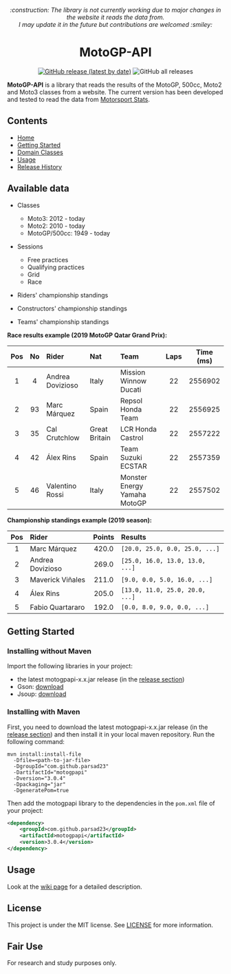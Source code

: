 <p align="center"><i>:construction: The library is not currently working due to major changes in the website it reads the data from.<br>I may update it in the future but contributions are welcomed :smiley: </i></p>

<h1 align="center">MotoGP-API</h1>

<p align="center">
  <a href="https://github.com/ParsaD23/MotoGP-API/releases"><img alt="GitHub release (latest by date)" src="https://img.shields.io/github/v/release/ParsaD23/MotoGP-API?color=light%20green"></a> <img alt="GitHub all releases" src="https://img.shields.io/github/downloads/ParsaD23/MotoGP-API/total?color=light%20green"> 
</p>

**MotoGP-API** is a library that reads the results of the MotoGP, 500cc, Moto2 and Moto3 classes from a website. 
The current version has been developed and tested to read the data from [Motorsport Stats](https://results.motorsportstats.com/series/motogp/).

## Contents

* [Home](https://github.com/ParsaD23/MotoGP-API/wiki)
* [Getting Started](https://github.com/ParsaD23/MotoGP-API/wiki/1.-Getting-Started)
* [Domain Classes](https://github.com/ParsaD23/MotoGP-API/wiki/2.-Domain-classes)
* [Usage](https://github.com/ParsaD23/MotoGP-API/wiki/3.-Usage)
* [Release History](https://github.com/ParsaD23/MotoGP-API/wiki/4.-Release-History)

## Available data

* Classes
  
  * Moto3: 2012 - today
  * Moto2: 2010 - today
  * MotoGP/500cc: 1949 - today

* Sessions
  
  * Free practices
  * Qualifying practices
  * Grid
  * Race

* Riders' championship standings

* Constructors' championship standings

* Teams' championship standings

**Race results example (2019 MotoGP Qatar Grand Prix):**

| Pos | No  | Rider            | Nat           | Team                         | Laps | Time (ms) |
|:---:|:---:|:---------------- |:------------- |:---------------------------- |:----:|:---------:|
| 1   | 4   | Andrea Dovizioso | Italy         | Mission Winnow Ducati        | 22   | 2556902   |
| 2   | 93  | Marc Márquez     | Spain         | Repsol Honda Team            | 22   | 2556925   |
| 3   | 35  | Cal Crutchlow    | Great Britain | LCR Honda Castrol            | 22   | 2557222   |
| 4   | 42  | Álex Rins        | Spain         | Team Suzuki ECSTAR           | 22   | 2557359   |
| 5   | 46  | Valentino Rossi  | Italy         | Monster Energy Yamaha MotoGP | 22   | 2557502   |

**Championship standings example (2019 season):**

| Pos | Rider            | Points | Results                         |
|:---:|:---------------- |:------:|:------------------------------- |
| 1   | Marc Márquez     | 420.0  | `[20.0, 25.0, 0.0, 25.0, ...]`  |
| 2   | Andrea Dovizioso | 269.0  | `[25.0, 16.0, 13.0, 13.0, ...]` |
| 3   | Maverick Viñales | 211.0  | `[9.0, 0.0, 5.0, 16.0, ...]`    |
| 4   | Álex Rins        | 205.0  | `[13.0, 11.0, 25.0, 20.0, ...]` |
| 5   | Fabio Quartararo | 192.0  | `[0.0, 8.0, 9.0, 0.0, ...]`     |



## Getting Started

### Installing without Maven

Import the following libraries in your project:

* the latest motogpapi-x.x.jar release (in the [release section](https://github.com/ParsaD23/MotoGP-API/releases))
* Gson: [download](https://jar-download.com/artifacts/com.google.code.gson/gson/2.8.6)
* Jsoup: [download](https://jsoup.org/packages/jsoup-1.13.1.jar)

### Installing with Maven

First, you need to download the latest motogpapi-x.x.jar release (in the [release section](https://github.com/ParsaD23/MotoGP-API/releases)) and then install it in your local maven repository. Run the following command:

```shell
mvn install:install-file
  -Dfile=<path-to-jar-file>
  -DgroupId="com.github.parsad23"
  -DartifactId="motogpapi"
  -Dversion="3.0.4"
  -Dpackaging="jar"
  -DgeneratePom=true
```

Then add the motogpapi library to the dependencies in the `pom.xml` file of your project:

```xml
<dependency>
    <groupId>com.github.parsad23</groupId>
    <artifactId>motogpapi</artifactId>
    <version>3.0.4</version>
</dependency>
```

## Usage

Look at the [wiki page](https://github.com/ParsaD23/MotoGP-API/wiki) for a detailed description.

## License

This project is under the MIT license. See [LICENSE](https://github.com/ParsaD23/MotoGP-API/blob/master/LICENSE) for more information.

## Fair Use

For research and study purposes only.
